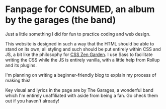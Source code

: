 # Fanpage for CONSUMED, an album by the garages (the band)
Just a little something I did for fun to practice coding and web design.

This website is designed in such a way that the HTML should be able to stand on its own; all styling and such should be put entirely within CSS and JS, a bit like the philosophy for [CSS Zen Garden](http://www.csszengarden.com/). I use Sass to facilitate writing the CSS while the JS is entirely vanilla, with a little help from Rollup and its plugins. 

I'm planning on writing a beginner-friendly blog to explain my process of making this!

Key visual and lyrics in the page are by The Garages, a wonderful band which I'm entirely unaffiliated with aside from being a fan. Go check them out if you haven't already!